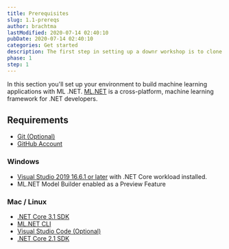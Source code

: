 ```yaml
---
title: Prerequisites
slug: 1.1-prereqs
author: brachtma
lastModified: 2020-07-14 02:40:10
pubDate: 2020-07-14 02:40:10
categories: Get started
description: The first step in setting up a downr workshop is to clone the source code
phase: 1
step: 1
---
```


In this section you'll set up your environment to build machine learning applications with ML .NET. [ML.NET](https://dot.net/ml) is a cross-platform, machine learning framework for .NET developers.

## Requirements

- [Git (Optional)](https://git-scm.com/)
- [GitHub Account](https://github.com/join)

### Windows

- [Visual Studio 2019 16.6.1 or later](https://visualstudio.microsoft.com/vs/) with .NET Core workload installed.
- ML.NET Model Builder enabled as a Preview Feature

### Mac / Linux

- [.NET Core 3.1 SDK](https://dotnet.microsoft.com/download/dotnet-core/3.1)
- [ML.NET CLI](https://www.nuget.org/packages/MLNet/)
- [Visual Studio Code (Optional)](https://code.visualstudio.com/Download)
- [.NET Core 2.1 SDK](https://aka.ms/download-netcore-21)